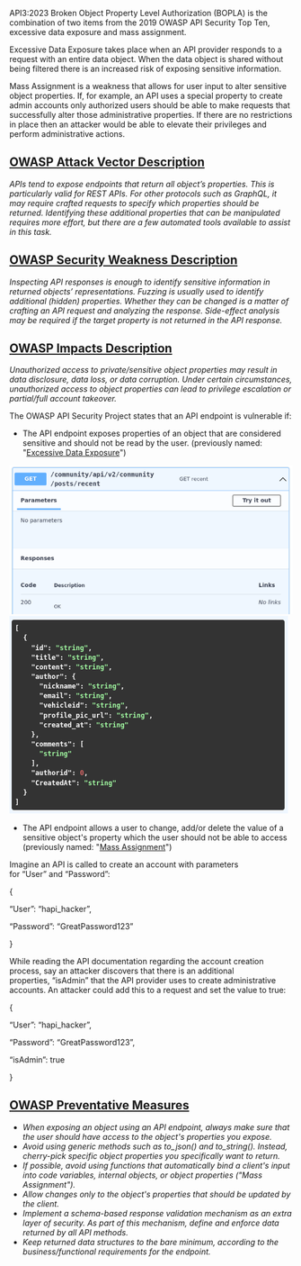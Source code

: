 API3:2023 Broken Object Property Level Authorization (BOPLA) is the combination of two items from the 2019 OWASP API Security Top Ten, excessive data exposure and mass assignment.

Excessive Data Exposure takes place when an API provider responds to a request with an entire data object. When the data object is shared without being filtered there is an increased risk of exposing sensitive information.

Mass Assignment is a weakness that allows for user input to alter sensitive object properties. If, for example, an API uses a special property to create admin accounts only authorized users should be able to make requests that successfully alter those administrative properties. If there are no restrictions in place then an attacker would be able to elevate their privileges and perform administrative actions.

## [OWASP Attack Vector Description](https://owasp.org/API-Security/editions/2023/en/0xa3-broken-object-property-level-authorization/)

_APIs tend to expose endpoints that return all object’s properties. This is particularly valid for REST APIs. For other protocols such as GraphQL, it may require crafted requests to specify which properties should be returned. Identifying these additional properties that can be manipulated requires more effort, but there are a few automated tools available to assist in this task._

## [OWASP Security Weakness Description](https://owasp.org/API-Security/editions/2023/en/0xa3-broken-object-property-level-authorization/)

_Inspecting API responses is enough to identify sensitive information in returned objects’ representations. Fuzzing is usually used to identify additional (hidden) properties. Whether they can be changed is a matter of crafting an API request and analyzing the response. Side-effect analysis may be required if the target property is not returned in the API response._

## [OWASP Impacts Description](https://owasp.org/API-Security/editions/2023/en/0xa3-broken-object-property-level-authorization/)

_Unauthorized access to private/sensitive object properties may result in data disclosure, data loss, or data corruption. Under certain circumstances, unauthorized access to object properties can lead to privilege escalation or partial/full account takeover._

The OWASP API Security Project states that an API endpoint is vulnerable if:
- The API endpoint exposes properties of an object that are considered sensitive and should not be read by the user. (previously named: "[Excessive Data Exposure](https://github.com/OWASP/API-Security/blob/master/2019/en/src/0xa3-excessive-data-exposure.md)")

![](attachments/Pasted%20image%2020250713172245.png)
![](attachments/Pasted%20image%2020250713172254.png)

- The API endpoint allows a user to change, add/or delete the value of a sensitive object's property which the user should not be able to access (previously named: "[Mass Assignment](https://github.com/OWASP/API-Security/blob/master/2019/en/src/0xa6-mass-assignment.md)")

Imagine an API is called to create an account with parameters for “User” and “Password”:

{

“User”: “hapi_hacker”,

“Password”: “GreatPassword123”

}

While reading the API documentation regarding the account creation process, say an attacker discovers that there is an additional properties, “isAdmin” that the API provider uses to create administrative accounts. An attacker could add this to a request and set the value to true:

{

“User”: “hapi_hacker”,

“Password”: “GreatPassword123”,

“isAdmin”: true

}

## [OWASP Preventative Measures](https://owasp.org/API-Security/editions/2023/en/0xa3-broken-object-property-level-authorization/)

- _When exposing an object using an API endpoint, always make sure that the user should have access to the object's properties you expose._
- _Avoid using generic methods such as to_json() and to_string(). Instead, cherry-pick specific object properties you specifically want to return._
- _If possible, avoid using functions that automatically bind a client's input into code variables, internal objects, or object properties ("Mass Assignment")._
- _Allow changes only to the object's properties that should be updated by the client._
- _Implement a schema-based response validation mechanism as an extra layer of security. As part of this mechanism, define and enforce data returned by all API methods._
- _Keep returned data structures to the bare minimum, according to the business/functional requirements for the endpoint._